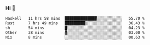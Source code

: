 ### Hi 👋

<!--START_SECTION:waka-->

```txt
Haskell   11 hrs 58 mins  ██████████████░░░░░░░░░░░   55.70 %
Rust      7 hrs 49 mins   █████████░░░░░░░░░░░░░░░░   36.43 %
sh        54 mins         █░░░░░░░░░░░░░░░░░░░░░░░░   04.23 %
Other     38 mins         ▓░░░░░░░░░░░░░░░░░░░░░░░░   03.00 %
Nix       8 mins          ░░░░░░░░░░░░░░░░░░░░░░░░░   00.63 %
```

<!--END_SECTION:waka-->
